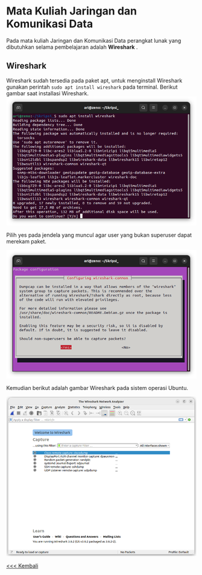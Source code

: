 # Mata Kuliah Jaringan dan Komunikasi Data
Pada mata kuliah Jaringan dan Komunikasi Data perangkat lunak yang dibutuhkan selama pembelajaran adalah **Wireshark** .

## Wireshark
Wireshark sudah tersedia pada paket apt, untuk  menginstall Wireshark gunakan perintah `sudo apt install wireshark` pada terminal. Berikut gambar saat installasi Wireshark.
 ![wireshark](img/img_1.png)

Pilih yes pada jendela yang muncul agar user yang bukan superuser dapat merekam paket.

 ![wireshark](img/img_2.png)

Kemudian berikut adalah gambar Wireshark pada sistem operasi Ubuntu.

 ![wireshark](img/img_3.png)




[<<< Kembali](../../README.md)
